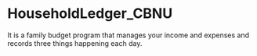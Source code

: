 # HouseholdLedger_CBNU
It is a family budget program that manages your income and expenses and records three things happening each day.


